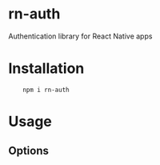 # rn-auth
Authentication library for React Native apps

# Installation

```
    npm i rn-auth
```

# Usage


## Options